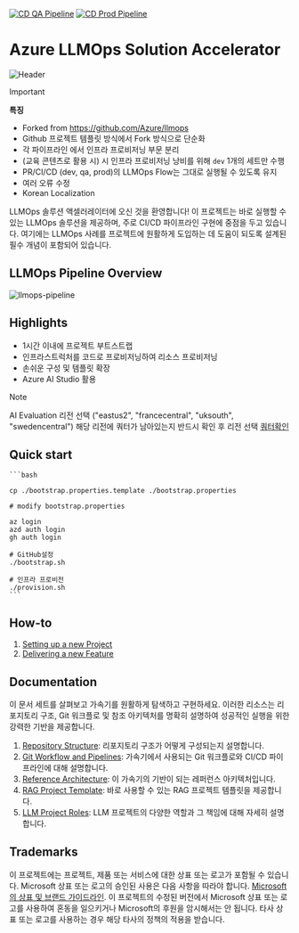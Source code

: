 [![CD QA Pipeline](https://github.com/HakjunMIN/llmops-content/actions/workflows/continuous_delivery_qa.yml/badge.svg)](https://github.com/HakjunMIN/llmops-content/actions/workflows/continuous_delivery_qa.yml) [![CD Prod Pipeline](https://github.com/HakjunMIN/llmops-content/actions/workflows/continuous_delivery_prod.yml/badge.svg)](https://github.com/HakjunMIN/llmops-content/actions/workflows/continuous_delivery_prod.yml)

# Azure LLMOps Solution Accelerator

![Header](media/llmopsheader.png)

> [!Important]
> **특징**
> * Forked from https://github.com/Azure/llmops
> * Github 프로젝트 템플릿 방식에서 Fork 방식으로 단순화
> * 각 파이프라인 에서 인프라 프로비저닝 부문 분리
> * (교육 콘텐츠로 활용 시) 시 인프라 프로비저닝 낭비를 위해 `dev` 1개의 세트만 수행
> * PR/CI/CD (dev, qa, prod)의 LLMOps Flow는 그대로 실행될 수 있도록 유지
> * 여러 오류 수정
> * Korean Localization

LLMOps 솔루션 액셀러레이터에 오신 것을 환영합니다! 이 프로젝트는 바로 실행할 수 있는 LLMOps 솔루션을 제공하며, 주로 CI/CD 파이프라인 구현에 중점을 두고 있습니다. 여기에는 LLMOps 사례를 프로젝트에 원활하게 도입하는 데 도움이 되도록 설계된 필수 개념이 포함되어 있습니다.
 
## LLMOps Pipeline Overview

![llmops-pipeline](./media/git_workflow_pipelines.png)

## Highlights

- 1시간 이내에 프로젝트 부트스트랩
- 인프라스트럭처를 코드로 프로비저닝하여 리소스 프로비저닝
- 손쉬운 구성 및 템플릿 확장
- Azure AI Studio 활용

> [!Note]
> AI Evaluation 리전 선택 ("eastus2", "francecentral", "uksouth", "swedencentral")
> 해당 리전에 쿼터가 남아있는지 반드시 확인 후 리전 선택 [쿼터확인](documentation/check_your_quota.md)

## Quick start

    ```bash

    cp ./bootstrap.properties.template ./bootstrap.properties

    # modify bootstrap.properties

    az login
    azd auth login
    gh auth login

    # GitHub설정
    ./bootstrap.sh 

    # 인프라 프로비전
    ./provision.sh
    ```
## How-to

1. [Setting up a new Project](documentation/setup.md)
2. [Delivering a new Feature](documentation/delivering_new_feature.md)

## Documentation

이 문서 세트를 살펴보고 가속기를 원활하게 탐색하고 구현하세요. 이러한 리소스는 리포지토리 구조, Git 워크플로 및 참조 아키텍처를 명확히 설명하여 성공적인 실행을 위한 강력한 기반을 제공합니다.

1. [Repository Structure](documentation/repository_structure.md): 리포지토리 구조가 어떻게 구성되는지 설명합니다.
2. [Git Workflow and Pipelines](documentation/git_workflow.md): 가속기에서 사용되는 Git 워크플로와 CI/CD 파이프라인에 대해 설명합니다.
3. [Reference Architecture](documentation/reference_architecture.md): 이 가속기의 기반이 되는 레퍼런스 아키텍처입니다.
1. [RAG Project Template](https://github.com/azure/llmops-project-template): 바로 사용할 수 있는 RAG 프로젝트 템플릿을 제공합니다.
1. [LLM Project Roles](documentation/project_roles.md): LLM 프로젝트의 다양한 역할과 그 책임에 대해 자세히 설명합니다.

## Trademarks
이 프로젝트에는 프로젝트, 제품 또는 서비스에 대한 상표 또는 로고가 포함될 수 있습니다. Microsoft 상표 또는 로고의 승인된 사용은 다음 사항을 따라야 합니다. 
[Microsoft의 상표 및 브랜드 가이드라인](https://www.microsoft.com/en-us/legal/intellectualproperty/trademarks/usage/general).
이 프로젝트의 수정된 버전에서 Microsoft 상표 또는 로고를 사용하여 혼동을 일으키거나 Microsoft의 후원을 암시해서는 안 됩니다.
타사 상표 또는 로고를 사용하는 경우 해당 타사의 정책의 적용을 받습니다.